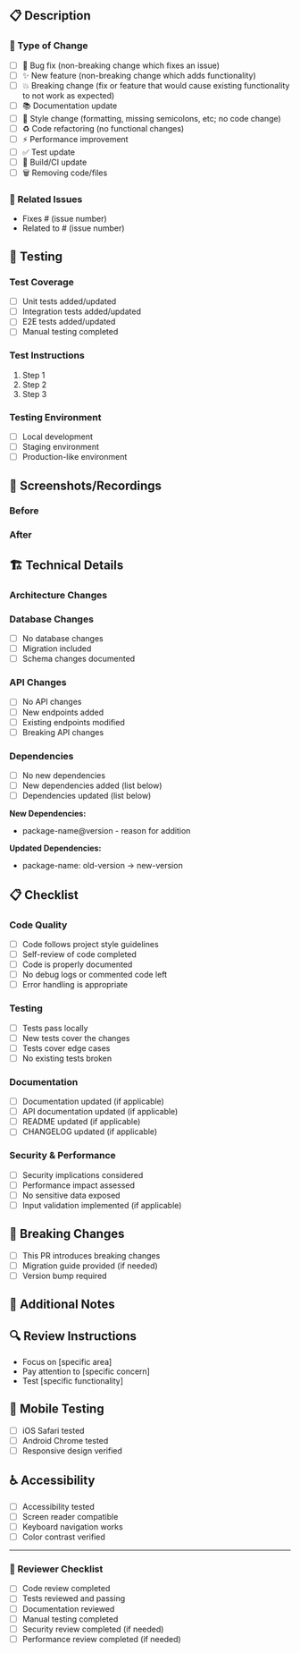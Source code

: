 ## 📋 Description

<!-- Provide a clear and detailed description of the changes -->

### 🔧 Type of Change

<!-- Mark the relevant option with [x] -->
- [ ] 🐛 Bug fix (non-breaking change which fixes an issue)
- [ ] ✨ New feature (non-breaking change which adds functionality)
- [ ] 💥 Breaking change (fix or feature that would cause existing functionality to not work as expected)
- [ ] 📚 Documentation update
- [ ] 🎨 Style change (formatting, missing semicolons, etc; no code change)
- [ ] ♻️ Code refactoring (no functional changes)
- [ ] ⚡ Performance improvement
- [ ] ✅ Test update
- [ ] 🔧 Build/CI update
- [ ] 🗑️ Removing code/files

### 🔗 Related Issues

<!-- Link to related issues using keywords: Fixes #123, Closes #456, Resolves #789 -->
- Fixes # (issue number)
- Related to # (issue number)

## 🧪 Testing

### Test Coverage
<!-- Describe how you tested your changes -->
- [ ] Unit tests added/updated
- [ ] Integration tests added/updated
- [ ] E2E tests added/updated
- [ ] Manual testing completed

### Test Instructions
<!-- Provide step-by-step instructions for testing -->
1. Step 1
2. Step 2
3. Step 3

### Testing Environment
<!-- Describe where you tested -->
- [ ] Local development
- [ ] Staging environment
- [ ] Production-like environment

## 📸 Screenshots/Recordings

<!-- If applicable, add screenshots or recordings to demonstrate the changes -->
### Before
<!-- Screenshot/description of behavior before changes -->

### After
<!-- Screenshot/description of behavior after changes -->

## 🏗️ Technical Details

### Architecture Changes
<!-- Describe any architectural changes -->

### Database Changes
<!-- List any database migrations or schema changes -->
- [ ] No database changes
- [ ] Migration included
- [ ] Schema changes documented

### API Changes
<!-- List any API changes -->
- [ ] No API changes
- [ ] New endpoints added
- [ ] Existing endpoints modified
- [ ] Breaking API changes

### Dependencies
<!-- List any new dependencies or version updates -->
- [ ] No new dependencies
- [ ] New dependencies added (list below)
- [ ] Dependencies updated (list below)

**New Dependencies:**
- package-name@version - reason for addition

**Updated Dependencies:**
- package-name: old-version → new-version

## 📋 Checklist

### Code Quality
- [ ] Code follows project style guidelines
- [ ] Self-review of code completed
- [ ] Code is properly documented
- [ ] No debug logs or commented code left
- [ ] Error handling is appropriate

### Testing
- [ ] Tests pass locally
- [ ] New tests cover the changes
- [ ] Tests cover edge cases
- [ ] No existing tests broken

### Documentation
- [ ] Documentation updated (if applicable)
- [ ] API documentation updated (if applicable)
- [ ] README updated (if applicable)
- [ ] CHANGELOG updated (if applicable)

### Security & Performance
- [ ] Security implications considered
- [ ] Performance impact assessed
- [ ] No sensitive data exposed
- [ ] Input validation implemented (if applicable)

## 🚨 Breaking Changes

<!-- If this PR introduces breaking changes, describe them here -->
- [ ] This PR introduces breaking changes
- [ ] Migration guide provided (if needed)
- [ ] Version bump required

## 📝 Additional Notes

<!-- Any additional information, concerns, or context -->

## 🔍 Review Instructions

<!-- Specific instructions for reviewers -->
- Focus on [specific area]
- Pay attention to [specific concern]
- Test [specific functionality]

## 📱 Mobile Testing

<!-- If applicable, describe mobile testing -->
- [ ] iOS Safari tested
- [ ] Android Chrome tested
- [ ] Responsive design verified

## ♿ Accessibility

<!-- If applicable, describe accessibility considerations -->
- [ ] Accessibility tested
- [ ] Screen reader compatible
- [ ] Keyboard navigation works
- [ ] Color contrast verified

---

### 🤝 Reviewer Checklist

<!-- For reviewers to check off -->
- [ ] Code review completed
- [ ] Tests reviewed and passing
- [ ] Documentation reviewed
- [ ] Manual testing completed
- [ ] Security review completed (if needed)
- [ ] Performance review completed (if needed)